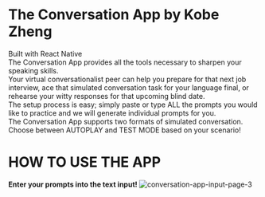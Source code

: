 # The Conversation App by Kobe Zheng 

Built with React Native <br/>
The Conversation App provides all the tools necessary to sharpen your speaking skills. <br/>
Your virtual conversationalist peer can help you prepare for that next job interview, ace that simulated conversation task for your language final, or rehearse your witty responses for that upcoming blind date. <br/>
The setup process is easy; simply paste or type ALL the prompts you would like to practice and we will generate individual prompts for you. <br/>
The Conversation App supports two formats of simulated conversation. Choose between AUTOPLAY and TEST MODE based on your scenario! <br/>

# HOW TO USE THE APP
<b>Enter your prompts into the text input!</b>
![conversation-app-input-page-3](https://user-images.githubusercontent.com/57577392/169604682-b86ae69e-f308-4e39-ba35-d7c828a4203f.PNG)
